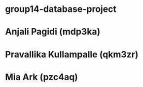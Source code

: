 # group14-database-project

# Anjali Pagidi (mdp3ka)
# Pravallika Kullampalle (qkm3zr)
# Mia Ark (pzc4aq)
